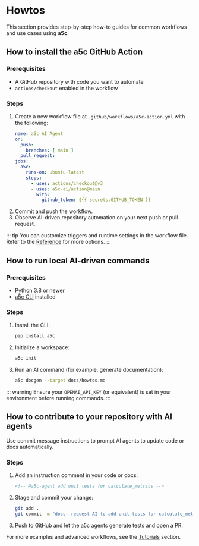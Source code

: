 # Howtos

This section provides step-by-step how-to guides for common workflows and use cases using **a5c**.

## How to install the a5c GitHub Action

### Prerequisites

- A GitHub repository with code you want to automate
- `actions/checkout` enabled in the workflow

### Steps

1. Create a new workflow file at `.github/workflows/a5c-action.yml` with the following:
   ```yaml
   name: a5c AI Agent
   on:
     push:
       branches: [ main ]
     pull_request:
   jobs:
     a5c:
       runs-on: ubuntu-latest
       steps:
         - uses: actions/checkout@v3
         - uses: a5c-ai/action@main
           with:
             github_token: ${{ secrets.GITHUB_TOKEN }}
   ```
2. Commit and push the workflow.
3. Observe AI-driven repository automation on your next push or pull request.

::: tip
You can customize triggers and runtime settings in the workflow file.
Refer to the [Reference](reference.md#a5c-action) for more options.
:::

## How to run local AI-driven commands

### Prerequisites

- Python 3.8 or newer
- [a5c CLI](guide.md#installation) installed

### Steps

1. Install the CLI:
   ```bash
   pip install a5c
   ```
2. Initialize a workspace:
   ```bash
   a5c init
   ```
3. Run an AI command (for example, generate documentation):
   ```bash
   a5c docgen --target docs/howtos.md
   ```

::: warning
Ensure your `OPENAI_API_KEY` (or equivalent) is set in your environment before running commands.
:::

## How to contribute to your repository with AI agents

Use commit message instructions to prompt AI agents to update code or docs automatically.

### Steps

1. Add an instruction comment in your code or docs:
   ```markdown
   <!-- @a5c-agent add unit tests for calculate_metrics -->
   ```
2. Stage and commit your change:
   ```bash
   git add .
   git commit -m "docs: request AI to add unit tests for calculate_metrics"
   ```
3. Push to GitHub and let the a5c agents generate tests and open a PR.

For more examples and advanced workflows, see the [Tutorials](tutorials.md) section.
